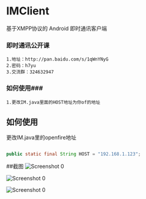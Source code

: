 IMClient
=========

基于XMPP协议的 Android 即时通讯客户端

### 即时通讯公开课 ###
    1.地址：http://pan.baidu.com/s/1qWnYNyG
    2.密码：h7yu
    3.交流群：324632947

### 如何使用###
    1.更改IM.java里面的HOST地址为你of的地址

## **如何使用** ##

更改IM.java里的openfire地址<br>
```java

public static final String HOST = "192.168.1.123";

```

##截图
![Screenshot 0](https://raw.githubusercontent.com/jersuen/IMClient/master/Screenshots/00.png)

![Screenshot 0](https://raw.githubusercontent.com/jersuen/IMClient/master/Screenshots/01.png)

![Screenshot 0](https://raw.githubusercontent.com/jersuen/IMClient/master/Screenshots/02.png)

